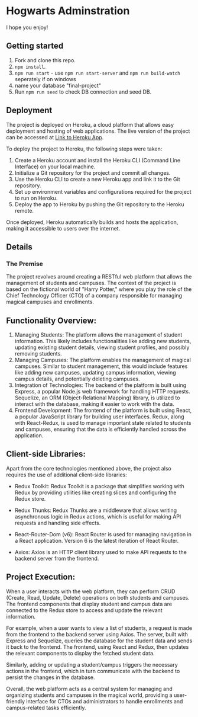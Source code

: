 # Hogwarts Adminstration

I hope you enjoy!

## Getting started

1. Fork and clone this repo.
2. `npm install`.
3. `npm run start` - use `npm run start-server` and `npm run build-watch` seperately if on windows
4. name your database "final-project"
5. Run `npm run seed` to check DB connection and seed DB.

## Deployment

The project is deployed on Heroku, a cloud platform that allows easy deployment and hosting of web applications. The live version of the project can be accessed at [Link to Heroku App](https://hogwartsschool-156e68ebb527.herokuapp.com/).

To deploy the project to Heroku, the following steps were taken:

1. Create a Heroku account and install the Heroku CLI (Command Line Interface) on your local machine.
2. Initialize a Git repository for the project and commit all changes.
3. Use the Heroku CLI to create a new Heroku app and link it to the Git repository.
4. Set up environment variables and configurations required for the project to run on Heroku.
5. Deploy the app to Heroku by pushing the Git repository to the Heroku remote.

Once deployed, Heroku automatically builds and hosts the application, making it accessible to users over the internet.

## Details

### The Premise

The project revolves around creating a RESTful web platform that allows the management of students and campuses. The context of the project is based on the fictional world of "Harry Potter," where you play the role of the Chief Technology Officer (CTO) of a company responsible for managing magical campuses and enrollments.

## Functionality Overview:

1. Managing Students: The platform allows the management of student information. This likely includes functionalities like adding new students, updating existing student details, viewing student profiles, and possibly removing students.
2. Managing Campuses: The platform enables the management of magical campuses. Similar to student management, this would include features like adding new campuses, updating campus information, viewing campus details, and potentially deleting campuses.
3. Integration of Technologies: The backend of the platform is built using Express, a popular Node.js web framework for handling HTTP requests. Sequelize, an ORM (Object-Relational Mapping) library, is utilized to interact with the database, making it easier to work with the data.
4. Frontend Development: The frontend of the platform is built using React, a popular JavaScript library for building user interfaces. Redux, along with React-Redux, is used to manage important state related to students and campuses, ensuring that the data is efficiently handled across the application.

## Client-side Libraries:

Apart from the core technologies mentioned above, the project also requires the use of additional client-side libraries:

- Redux Toolkit: Redux Toolkit is a package that simplifies working with Redux by providing utilities like creating slices and configuring the Redux store.

- Redux Thunks: Redux Thunks are a middleware that allows writing asynchronous logic in Redux actions, which is useful for making API requests and handling side effects.

- React-Router-Dom (v6): React Router is used for managing navigation in a React application. Version 6 is the latest iteration of React Router.

- Axios: Axios is an HTTP client library used to make API requests to the backend server from the frontend.

## Project Execution:

When a user interacts with the web platform, they can perform CRUD (Create, Read, Update, Delete) operations on both students and campuses. The frontend components that display student and campus data are connected to the Redux store to access and update the relevant information.

For example, when a user wants to view a list of students, a request is made from the frontend to the backend server using Axios. The server, built with Express and Sequelize, queries the database for the student data and sends it back to the frontend. The frontend, using React and Redux, then updates the relevant components to display the fetched student data.

Similarly, adding or updating a student/campus triggers the necessary actions in the frontend, which in turn communicate with the backend to persist the changes in the database.

Overall, the web platform acts as a central system for managing and organizing students and campuses in the magical world, providing a user-friendly interface for CTOs and administrators to handle enrollments and campus-related tasks efficiently.

